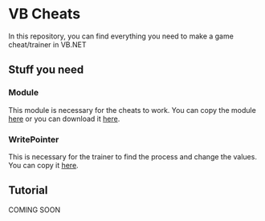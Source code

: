 # VB Cheats
In this repository, you can find everything you need to make a game cheat/trainer in VB.NET

## Stuff you need

### Module
This module is necessary for the cheats to work. 
You can copy the module [here](https://pastebin.com/raw/LKYufeiH) or you can download it [here](github.com/manovisible/vbcheats/releases).

### WritePointer
This is necessary for the trainer to find the process and change the values.
You can copy it [here](https://pastebin.com/raw/KaVP7H0Z).

## Tutorial

COMING SOON

